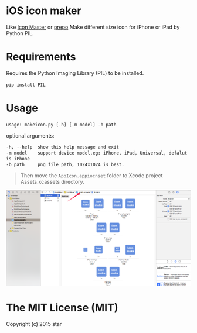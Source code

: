 # iOS icon maker
Like [Icon Master](http://imageresier-agrastas.rhcloud.com) or [prepo](https://itunes.apple.com/tw/app/prepo/id476533227?mt=12).Make different size icon for iPhone or iPad by Python PIL.

# Requirements
Requires the Python Imaging Library (PIL) to be installed.

`pip install PIL`

# Usage

`usage: makeicon.py [-h] [-m model] -b path`

optional arguments:

```
-h, --help  show this help message and exit
-m model    support device model,eg: iPhone, iPad, Universal, defalut is iPhone
-b path     png file path, 1024x1024 is best.
```

>Then move the `AppIcon.appiocnset` folder to Xcode project Assets.xcassets directory.

![img](/res/xcassets.png)


# The MIT License (MIT)

Copyright (c) 2015 star


